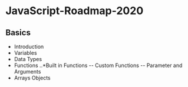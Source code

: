 # JavaScript-Roadmap-2020

## Basics

 - Introduction
 - Variables
 - Data Types
 - Functions
 ..*Built in Functions
 -- Custom Functions
 -- Parameter and Arguments
 - Arrays Objects
<!--stackedit_data:
eyJoaXN0b3J5IjpbLTE0OTY3MTQwOTEsLTE3MTU5MDg5NDcsLT
EwOTgwMTcyOF19
-->